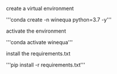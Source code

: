 create a virtual environment

'''conda create -n winequa python=3.7 -y'''

activate the environment

'''conda activate winequa'''

install the requirements.txt

'''pip install -r requirements.txt'''